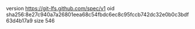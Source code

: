 version https://git-lfs.github.com/spec/v1
oid sha256:8e27c940a7a26801eea68c54fbdc6ec8c95fccb742dc32e0b0c3bdf63d4b17a9
size 546
